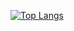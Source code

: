 [![Top Langs](https://github-readme-stats.vercel.app/api/top-langs/?username=alkanoidev&layout=compact&theme=dracula)](https://github.com/alkanoidev/github-readme-stats)
